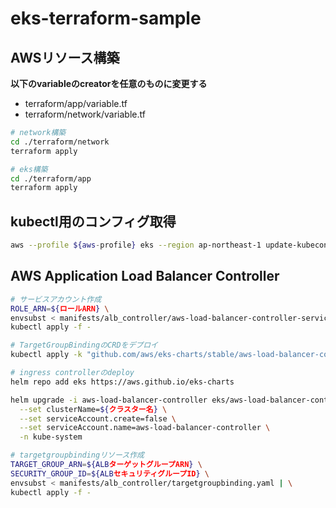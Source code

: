 # eks-terraform-sample

## AWSリソース構築

**以下のvariableのcreatorを任意のものに変更する**
- terraform/app/variable.tf
- terraform/network/variable.tf

```sh
# network構築
cd ./terraform/network
terraform apply

# eks構築
cd ./terraform/app
terraform apply
```

## kubectl用のコンフィグ取得

```sh
aws --profile ${aws-profile} eks --region ap-northeast-1 update-kubeconfig --name ${クラスタ名}
```

## AWS Application Load Balancer Controller

```sh
# サービスアカウント作成
ROLE_ARN=${ロールARN} \
envsubst < manifests/alb_controller/aws-load-balancer-controller-service-account.yaml | \
kubectl apply -f -

# TargetGroupBindingのCRDをデプロイ
kubectl apply -k "github.com/aws/eks-charts/stable/aws-load-balancer-controller//crds?ref=master"

# ingress controllerのdeploy
helm repo add eks https://aws.github.io/eks-charts

helm upgrade -i aws-load-balancer-controller eks/aws-load-balancer-controller \
  --set clusterName=${クラスター名} \
  --set serviceAccount.create=false \
  --set serviceAccount.name=aws-load-balancer-controller \
  -n kube-system

# targetgroupbindingリソース作成
TARGET_GROUP_ARN=${ALBターゲットグループARN} \
SECURITY_GROUP_ID=${ALBセキュリティグループID} \
envsubst < manifests/alb_controller/targetgroupbinding.yaml | \
kubectl apply -f -
```
